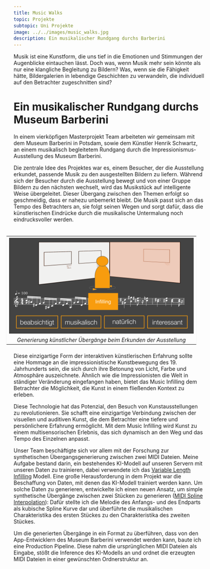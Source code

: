 ```yaml
---
title: Music Walks
topic: Projekte
subtopic: Uni Projekte
image: ../../images/music_walks.jpg
description: Ein musikalischer Rundgang durchs Barberini
---
```


Musik ist eine Kunstform, die uns tief in die Emotionen und Stimmungen der Augenblicke eintauchen lässt. Doch was, wenn Musik mehr sein könnte als nur eine klangliche Begleitung zu Bildern? Was, wenn sie die Fähigkeit hätte, Bildergalerien in lebendige Geschichten zu verwandeln, die individuell auf den Betrachter zugeschnitten sind?

# Ein musikalischer Rundgang durchs Museum Barberini

In einem vierköpfigen Masterprojekt Team arbeiteten wir gemeinsam mit dem Museum Barberini in Potsdam, sowie dem Künstler Henrik Schwartz, an einem musikalisch begleitetem Rundgang durch die Impressionismus-Ausstellung des Museum Barberini.

Die zentrale Idee des Projektes war es, einem Besucher, der die Ausstellung erkundet, passende Musik zu den ausgestellten Bildern zu liefern. Während sich der Besucher durch die Ausstellung bewegt und von einer Gruppe Bildern zu den nächsten wechselt, wird das Musikstück auf intelligente Weise übergeleitet. Dieser Übergang zwischen den Themen erfolgt so geschmeidig, dass er nahezu unbemerkt bleibt. Die Musik passt sich an das Tempo des Betrachters an, sie folgt seinen Wegen und sorgt dafür, dass die künstlerischen Eindrücke durch die musikalische Untermalung noch eindrucksvoller werden.

<table style="min-width: 50%; margin: 20px; text-align: center; border: 1px solid #f4f4f4; float: right; border-radius: 2px;">
<tr>
<th> <img src="../../images/infilling.png" /> </th>
</tr>
<tr>
<td> <i>Generierung künstlicher Übergänge beim Erkunden der Ausstellung</i> </td>
<tr>
</table>

Diese einzigartige Form der interaktiven künstlerischen Erfahrung sollte eine Hommage an die impressionistische Kunstbewegung des 19. Jahrhunderts sein, die sich durch ihre Betonung von Licht, Farbe und Atmosphäre auszeichnete. Ähnlich wie die Impressionisten die Welt in ständiger Veränderung eingefangen haben, bietet das Music Infilling dem Betrachter die Möglichkeit, die Kunst in einem fließenden Kontext zu erleben.

Diese Technologie hat das Potenzial, den Besuch von Kunstausstellungen zu revolutionieren. Sie schafft eine einzigartige Verbindung zwischen der visuellen und auditiven Kunst, die dem Betrachter eine tiefere und persönlichere Erfahrung ermöglicht. Mit dem Music Infilling wird Kunst zu einem multisensorischen Erlebnis, das sich dynamisch an den Weg und das Tempo des Einzelnen anpasst.

Unser Team beschäftigte sich vor allem mit der Forschung zur synthetischen Übergangsgenerierung zwischen zwei MIDI Dateien. Meine Aufgabe bestand darin, ein bestehendes KI-Modell auf unseren Servern mit unseren Daten zu trainieren, dabei verwendete ich das [Variable Length Infilling](https://arxiv.org/abs/2108.05064) Modell. 
Eine große Herausforderung in dem Projekt war die Beschaffung von Daten, mit denen das KI-Modell trainiert werden kann. Um solche Daten zu generieren, entwickelte ich einen neuen Ansatz, um simple synthetische Übergänge zwischen zwei Stücken zu generieren ([MIDI Spline Interpolation](https://github.com/markbader/midi-spline-interpolation)): Dafür stellte ich die Melodie des Anfangs- und des Endparts als kubische Spline Kurve dar und überführte die musikalischen Charakteristika des ersten Stückes zu den Charakteristika des zweiten Stückes. 

Um die generierten Übergänge in ein Format zu überführen, dass von den App-Entwicklern des Museum Barberini verwendet werden kann, baute ich eine Production Pipeline. Diese nahm die ursprünglichen MIDI Dateien als Eingabe, stößt die Inference des KI-Modells an und ordnet die erzeugten MIDI Dateien in einer gewünschten Ordnerstruktur an.

